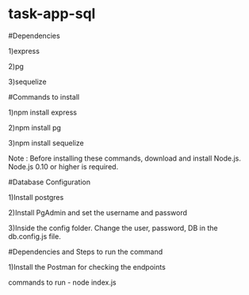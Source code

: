 # task-app-sql

#Dependencies 

1)express

2)pg

3)sequelize

#Commands to install

1)npm install express

2)npm install pg

3)npm install sequelize

Note : Before installing these commands, download and install Node.js. Node.js 0.10 or higher is required.

#Database Configuration

1)Install postgres

2)Install PgAdmin and set the username and password

3)Inside the config folder. Change the user, password, DB in the db.config.js file.

#Dependencies and Steps to run the command

1)Install the Postman for checking the endpoints

commands to run - node index.js
